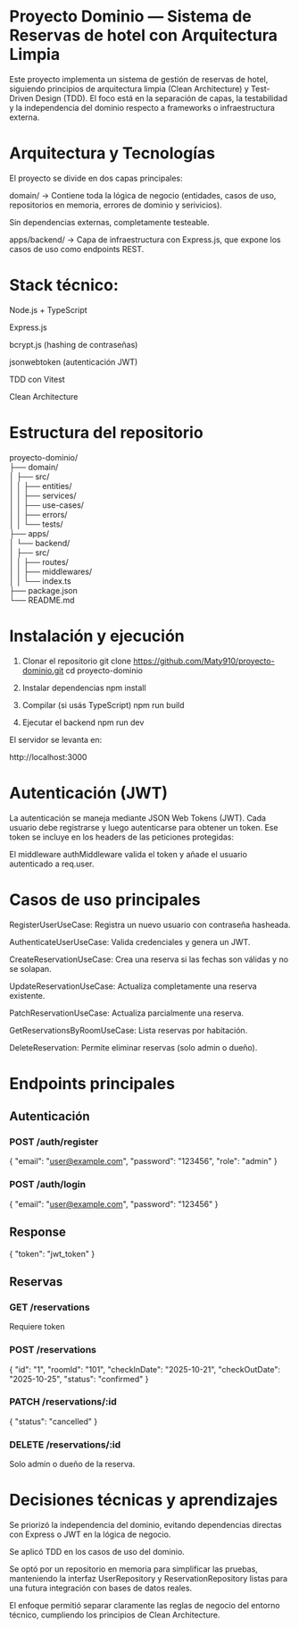 # Proyecto Dominio — Sistema de Reservas de hotel con Arquitectura Limpia

Este proyecto implementa un sistema de gestión de reservas de hotel, siguiendo principios de arquitectura limpia (Clean Architecture) y Test-Driven Design (TDD).
El foco está en la separación de capas, la testabilidad y la independencia del dominio respecto a frameworks o infraestructura externa.

# Arquitectura y Tecnologías

El proyecto se divide en dos capas principales:

domain/ → Contiene toda la lógica de negocio (entidades, casos de uso, repositorios en memoria, errores de dominio y serivicios).

Sin dependencias externas, completamente testeable.

apps/backend/ → Capa de infraestructura con Express.js, que expone los casos de uso como endpoints REST.

# Stack técnico:

Node.js + TypeScript

Express.js

bcrypt.js (hashing de contraseñas)

jsonwebtoken (autenticación JWT)

TDD con Vitest

Clean Architecture

# Estructura del repositorio
proyecto-dominio/ <br>
├── domain/ <br>
│   ├── src/ <br>
│   │   ├── entities/ <br>
│   │   ├── services/ <br>
│   │   ├── use-cases/ <br>
│   │   ├── errors/ <br>
│   │   └── tests/ <br>
├── apps/ <br>
│   └── backend/ <br>
│       ├── src/ <br>
│       │   ├── routes/ <br>
│       │   ├── middlewares/ <br>
│       │   └── index.ts <br>
├── package.json <br>
└── README.md <br>

# Instalación y ejecución
1. Clonar el repositorio
git clone https://github.com/Maty910/proyecto-dominio.git
cd proyecto-dominio

2. Instalar dependencias
npm install

3. Compilar (si usás TypeScript)
npm run build

4. Ejecutar el backend
npm run dev


El servidor se levanta en:

http://localhost:3000

# Autenticación (JWT)

La autenticación se maneja mediante JSON Web Tokens (JWT).
Cada usuario debe registrarse y luego autenticarse para obtener un token.
Ese token se incluye en los headers de las peticiones protegidas:


El middleware authMiddleware valida el token y añade el usuario autenticado a req.user.

# Casos de uso principales

RegisterUserUseCase: Registra un nuevo usuario con contraseña hasheada.

AuthenticateUserUseCase: Valida credenciales y genera un JWT.

CreateReservationUseCase: Crea una reserva si las fechas son válidas y no se solapan.

UpdateReservationUseCase: Actualiza completamente una reserva existente.

PatchReservationUseCase: Actualiza parcialmente una reserva.

GetReservationsByRoomUseCase: Lista reservas por habitación.

DeleteReservation: Permite eliminar reservas (solo admin o dueño).

# Endpoints principales
## Autenticación

### POST /auth/register

{
  "email": "user@example.com",
  "password": "123456",
  "role": "admin"
}


### POST /auth/login

{
  "email": "user@example.com",
  "password": "123456"
}


## Response

{
  "token": "jwt_token"
}

## Reservas

### GET /reservations

Requiere token

### POST /reservations

{
  "id": "1",
  "roomId": "101",
  "checkInDate": "2025-10-21",
  "checkOutDate": "2025-10-25",
  "status": "confirmed"
}


### PATCH /reservations/:id

{
  "status": "cancelled"
}


### DELETE /reservations/:id

Solo admin o dueño de la reserva.

# Decisiones técnicas y aprendizajes

Se priorizó la independencia del dominio, evitando dependencias directas con Express o JWT en la lógica de negocio.

Se aplicó TDD en los casos de uso del dominio.

Se optó por un repositorio en memoria para simplificar las pruebas, manteniendo la interfaz UserRepository y ReservationRepository listas para una futura integración con bases de datos reales.

El enfoque permitió separar claramente las reglas de negocio del entorno técnico, cumpliendo los principios de Clean Architecture.
